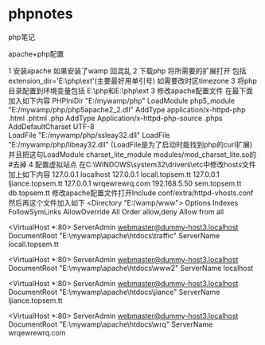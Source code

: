 phpnotes
========

php笔记


apache+php配置

1  安装apache 如果安装了wamp 回混乱
2  下载php 将所需要的扩展打开 包括extension_dir='E:\php\ext'(主要最好用单引号) 如需要改时区timezone
3  将php目录配置到环境变量包括 E:\php和E:\php\ext
3  修改apache配置文件 在最下面加入如下内容
 PHPIniDir "E:/mywamp/php"
   LoadModule php5_module "E:/mywamp/php/php5apache2_2.dll"
   AddType application/x-httpd-php .html .phtml .php
   AddType Application/x-httpd-php-source .phps
   <IfModule charset_lite_module>
  AddDefaultCharset UTF-8   
   </IfModule>
LoadFile "E:/mywamp/php/ssleay32.dll"
LoadFile "E:/mywamp/php/libeay32.dll" 
(LoadFile是为了启动时能找到php的curl扩展)
并且把这句LoadModule charset_lite_module modules/mod_charset_lite.so的#去掉
4  配置虚拟站点
在C:\WINDOWS\system32\drivers\etc中修改hosts文件加上如下内容
127.0.0.1       localhost
127.0.0.1       locall.topsem.tt
127.0.0.1       ljiance.topsem.tt
127.0.0.1       wrqewrewrq.com
192.168.5.50 sem.topsem.tt db.topsem.tt
修改apache配置文件打开Include conf/extra/httpd-vhosts.conf
然后再这个文件加入如下
<Directory "E:/wamp/www">
    Options Indexes FollowSymLinks
    AllowOverride All
    Order allow,deny
    Allow from all
</Directory>

<VirtualHost *:80>
    ServerAdmin webmaster@dummy-host3.localhost
    DocumentRoot "E:\mywamp\apache\htdocs\traffic"
    ServerName locall.topsem.tt
</VirtualHost>

<VirtualHost *:80>
    ServerAdmin webmaster@dummy-host3.localhost
    DocumentRoot "E:\mywamp\apache\htdocs\www2"
    ServerName localhost
</VirtualHost>

<VirtualHost *:80>
    ServerAdmin webmaster@dummy-host3.localhost
    DocumentRoot "E:\mywamp\apache\htdocs\jiance"
    ServerName ljiance.topsem.tt
</VirtualHost>

<VirtualHost *:80>
    ServerAdmin webmaster@dummy-host3.localhost
    DocumentRoot "E:\mywamp\apache\htdocs\wrq"
    ServerName wrqewrewrq.com
</VirtualHost>
